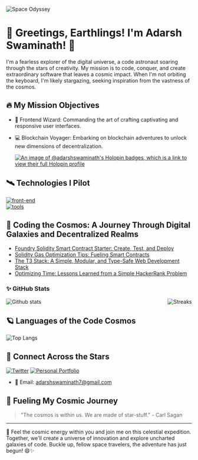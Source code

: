 <!-- Banner Image -->
![Space Odyssey](https://wallpapercave.com/wp/wp6657817.jpg)

<!-- Your Name and Introduction -->
# 🚀 Greetings, Earthlings! I'm Adarsh Swaminath! 👋

<!-- Your Bio -->
I'm a fearless explorer of the digital universe, a code astronaut soaring through the stars of creativity. My mission is to code, conquer, and create extraordinary software that leaves a cosmic impact. When I'm not orbiting the keyboard, I'm likely stargazing, seeking inspiration from the vastness of the cosmos.

<!-- Your Interests with Realistic Icons -->
## 🔥 My Mission Objectives

- 🚀 Frontend Wizard: Commanding the art of crafting captivating and responsive user interfaces.
- 💻 Blockchain Voyager: Embarking on blockchain adventures to unlock new dimensions of decentralization.

  [![An image of @adarshswaminath's Holopin badges, which is a link to view their full Holopin profile](https://holopin.me/adarshswaminath)](https://holopin.io/@adarshswaminath)


<!-- Technologies I Pilot -->
## 🛰️ Technologies I Pilot

[![front-end](https://skillicons.dev/icons?i=html,css,js,react,astro,tailwindcss,nextjs,prisma,python,solidity,bash,flask)](https://github.com/adarshswamianth) <br/>
[![tools](https://skillicons.dev/icons?i=vscode,git,github,ipfs,linux,netlify,vercel,vite)](https://github.com/adarshswamianth)


<!-- Mission Logs: Coding Adventures and Blockchain Explorations -->
## 🌌 Coding the Cosmos: A Journey Through Digital Galaxies and Decentralized Realms

<!-- Writeups -->
- [Foundry Solidity Smart Contract Starter: Create, Test, and Deploy](https://coinsbench.com/solidity-smartcontract-starter-create-test-and-deploy-with-foundry-1a0bc8f4f916)
- [Solidity Gas Optimization Tips: Fueling Smart Contracts](https://medium.com/coinsbench/solidity-gas-optimization-tips-52e62d4ce57d)
- [The T3 Stack: A Simple, Modular, and Type-Safe Web Development Stack](https://medium.com/stackademic/the-t3-stack-a-simple-modular-and-type-safe-web-development-stack-9f191c47f17e)
- [Optimizing Time: Lessons Learned from a Simple HackerRank Problem](https://medium.com/@adarshswaminath7/optimizing-time-lessons-learned-from-a-simple-hackerrank-problem-8a25cfc55aee)
<!-- Your GitHub Stats and Streak -->
### ✨ GitHub Stats

<div style="display: flex; align-items: flex-start; justify-content: space-between;">
<!--   <img src="https://github-readme-stats.vercel.app/api?username=adarshswaminath&theme=radical" alt="Adarsh's GitHub Stats" style="flex: 1; max-width: 50%;"> -->
  <img src="https://github-readme-stats.vercel.app/api?username=adarshswaminath&theme=midnight-purple&show_icons=true&hide_border=true&count_private=true&rank_icon=percentile" alt="Github stats"/>
  <img src="https://github-readme-streak-stats.herokuapp.com/?user=adarshswaminath&theme=midnight-purple&hide_border=true" alt="Streaks"/>
</div>

<!-- Your Top Languages -->
## 🪐 Languages of the Code Cosmos
![Top Langs](https://github-readme-stats.vercel.app/api/top-langs/?username=adarshswaminath&theme=midnight-purple&show_icons=true&hide_border=true&layout=compact)

<!-- Your Social Media and Contact Info with Icons -->
## 🌟 Connect Across the Stars
<!--
[![LinkedIn](https://img.shields.io/badge/LinkedIn-Adarsh%20Swaminath-blue?style=flat-square&logo=linkedin&logoColor=white)](https://www.linkedin.com/in/adarshswaminath/) -->
[![Twitter](https://img.shields.io/badge/Twitter-@adarshs002-blue?style=flat-square&logo=twitter&logoColor=white)](https://twitter.com/adarshs002)
[![Personal Portfolio](https://img.shields.io/badge/Portfolio-adarshswaminath-orange?style=flat-square&logo=web&logoColor=white)](https://adarshswaminath.github.io/)
- 📧 Email: adarshswaminath7@gmail.com

<!-- Your Favorite Quote -->
## 🌟 Fueling My Cosmic Journey

> "The cosmos is within us. We are made of star-stuff." - Carl Sagan

<!-- Your Footer -->
---
🚀 Feel the cosmic energy within you and join me on this celestial expedition. Together, we'll create a universe of innovation and explore uncharted galaxies of code. Buckle up, fellow space travelers, the adventure has just begun! 😄✨

